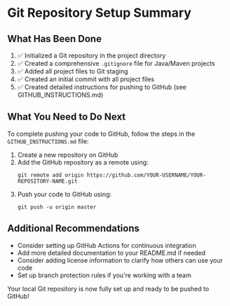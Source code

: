 # Git Repository Setup Summary

## What Has Been Done

1. ✅ Initialized a Git repository in the project directory
2. ✅ Created a comprehensive `.gitignore` file for Java/Maven projects
3. ✅ Added all project files to Git staging
4. ✅ Created an initial commit with all project files
5. ✅ Created detailed instructions for pushing to GitHub (see GITHUB_INSTRUCTIONS.md)

## What You Need to Do Next

To complete pushing your code to GitHub, follow the steps in the `GITHUB_INSTRUCTIONS.md` file:

1. Create a new repository on GitHub
2. Add the GitHub repository as a remote using:
   ```
   git remote add origin https://github.com/YOUR-USERNAME/YOUR-REPOSITORY-NAME.git
   ```
3. Push your code to GitHub using:
   ```
   git push -u origin master
   ```

## Additional Recommendations

- Consider setting up GitHub Actions for continuous integration
- Add more detailed documentation to your README.md if needed
- Consider adding license information to clarify how others can use your code
- Set up branch protection rules if you're working with a team

Your local Git repository is now fully set up and ready to be pushed to GitHub!